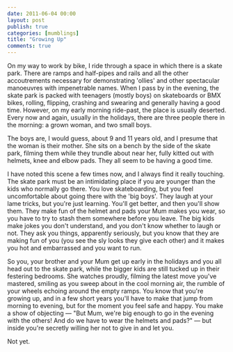 ```yaml
---
date: 2011-06-04 00:00
layout: post
publish: true
categories: [mumblings]
title: "Growing Up"
comments: true
---
```


On my way to work by bike, I ride through a space in which there is a skate park. There are ramps and half-pipes and rails and all the other accoutrements necessary for demonstrating 'ollies' and other spectacular manoeuvres with impenetrable names. When I pass by in the evening, the skate park is packed with teenagers (mostly boys) on skateboards or BMX bikes, rolling, flipping, crashing and swearing and generally having a good time. However, on my early morning ride-past, the place is usually deserted. Every now and again, usually in the holidays, there are three people there in the morning: a grown woman, and two small boys.

The boys are, I would guess, about 9 and 11 years old, and I presume that the woman is their mother. She sits on a bench by the side of the skate park, filming them while they trundle about near her, fully kitted out with helmets, knee and elbow pads. They all seem to be having a good time. 

I have noted this scene a few times now, and I always find it really touching. The skate park must be an intimidating place if you are younger than the kids who normally go there. You love skateboarding, but you feel uncomfortable about going there with the 'big boys'. They laugh at your lame tricks, but you're just learning. You'll get better, and then you'll show them. They make fun of the helmet and pads your Mum makes you wear, so you have to try to stash them somewhere before you leave. The big kids make jokes you don't understand, and you don't know whether to laugh or not. They ask you things, apparently seriously, but you know that they are making fun of you (you see the sly looks they give each other) and it makes you hot and embarrassed and you want to run.

So you, your brother and your Mum get up early in the holidays and you all head out to the skate park, while the bigger kids are still tucked up in their festering bedrooms. She watches proudly, filming the latest move you've mastered, smiling as you sweep about in the cool morning air, the rumble of your wheels echoing around the empty ramps. You know that you're growing up, and in a few short years you'll have to make that jump from morning to evening, but for the moment you feel safe and happy. You make a show of objecting &mdash; "But Mum, we're big enough to go in the evening with the others! And do we have to wear the helmets and pads?" &mdash; but inside you're secretly willing her not to give in and let you. 

Not yet. 
